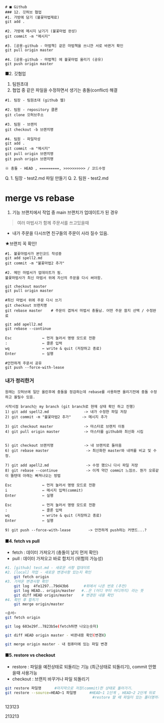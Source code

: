 
```
# ■ Github   
### 12. 깃허브 협업 
#1. 가방에 담기 (불꽃마법재료)
git add .

#2. 가방에 메시지 남기기 (불꽃마법 완성)
git commit -m "메시지"

#3. [공용-github - 마법책] 같은 마법책을 쓰니깐 서로 바뀐거 확인
git pull origin master

#4. [공용-github - 마법책] 에 불꽃마법 올리기 (공유)
git push origin master

```

■2. 깃협업
1. 팀원초대
2. 협업 중 같은 파일을 수정하면서 생기는 충돌(conflict) 해결

```
#1. 팀장 - 팀원초대 (github 웹)

#2. 팀원 - repository 클론
git clone 깃허브주소

#3. 팀원 - 브랜치
git checkout -b 브랜치명

#4. 팀원 - 파일작성 
git add .
git commit -m "메시지"
git pull origin 브랜치명
git push origin 브랜치명

※ 충돌 - HEAD , =========, >>>>>>>>>> / 코드수정
```
Q. 1. 팀장 - test2.md 파일 만들기
Q. 2. 팀원 - test2.md

# merge vs rebase
1. 기능 브랜치에서 작업 중 main 브랜치가 업데이트가 된 경우
> 여러 마법사가 함께 주문서를 쓰고있을때
- 내가 주문을 다시쓰면 친구들의 주문이 사라 질수 있음.

★브랜치 꼭 확인!

```
#1. 불꽃마법사가 본인코드 작성중
git add spell2.md
git commit -m "불꽃마법2 추가"

#2. 메인 마법서가 업데이트가 됨. 
불꽃마법사가 최신 마법서 위에 자신의 주문을 다시 써야함.

git checkout master
git pull origin master

#최신 마법서 위에 주문 다시 쓰기 
git checkout 브랜치명
git rebase master    # 주문이 겹쳐서 마법서 충돌남. 어떤 주문 쓸지 선택 / 수정완료

git add apell2.md
git rebase --continue

Esc              ← 먼저 눌러서 명령 모드로 전환  
:                ← 콜론 입력  
wq               ← write & quit (저장하고 종료)  
Enter            ← 실행

#안전하게 주문서 공유
git push --force-with-lease
```

### 내가 정리한거
```
원래는 깃허브에 일단 올린후에 충돌을 정검하는데 rebase를 사용하면 올리기전에 충돌 수정하고 올릴수 있음.

시작시점 branch는 my branch (git branch로 현재 상태 확인 하고 진행)
1) git add spell2.md                -> 내가 수정한 파일 저장
2) git commit -m "불꽃마법2 추가"     -> 메시지 추가

3) git checkout master              -> 마스터로 브랜치 이동
4) git pull origin master           -> 마스터를 github와 최신화 시킴

 
5) git checkout 브랜치명              -> 내 브랜치로 돌아옴
6) git rebase master                 -> 최신화한 master와 내꺼를 비교 및 수정.

7) git add apell2.md                 -> 수정 했으니 다시 파일 저장
8) git rebase --continue             -> 이게 약간 commit 느낌쓰. 뭔가 오류같이 뜰텐데 아래는 빠져나오는 방법

Esc              ← 먼저 눌러서 명령 모드로 전환  
i                ← 메시지 입력(commit)
Enter            ← 실행

Esc              ← 먼저 눌러서 명령 모드로 전환
:                ← 콜론 입력  
wq               ← write & quit (저장하고 종료)  
Enter            ← 실행

9) git push --force-with-lease        -> 안전하게 push하는 커맨드...?
```

#### ■4. fetch vs pull
- fetch : 데이터 가져오기 (충돌이 날지 먼저 확인)
- pull : 데이터 가져오고 바로 합치기 (위험의 가능성)

```bash
#1. [github] test.md - 새로운 사항 업데이트
#2. [local] 작업 - 새로운 변경사항 있는지 확인
    git fetch origin 
#3. 가져온 변경사항 확인
    git log  4fe1297..79d43b6       #위에서 나온 번호 (추천)
    git log HEAD.. origin/master   #..은 (어디 부터 어디까지) 라는 뜻
    git diff HEAD origin/master    # 변경된 내용 확인 
#4. 확인 후 합치기
    git merge origin/master

```

```bash
<순서>
git fetch origin

git log 603e29f..7823b5e(fetch하면 나오는숫자)

git diff HEAD origin master - 바뀐내용 확인(변경X)

git merge origin master - 내 컴퓨터에 있는 파일 변경
```
#### ■5. restore vs checkout
- restore : 파일을 예전상태로 되돌리는 기능 (최근상태로 되돌리기), commit 안했을때 사용가능
- checkout : 브랜치 바꾸거나 파일 되돌리기

```bash
git restore 파일명      #마지막으로 저장(commit)한 상태로 돌아가기.
git restore --source=HEAD~1 파일명      #HEAD~1 1단계 , HEAD~2 2단계 뒤로
                                        #restore 할 때 파일이 있는 폴더명까지 입력 days/day034.md
```
123123

213213